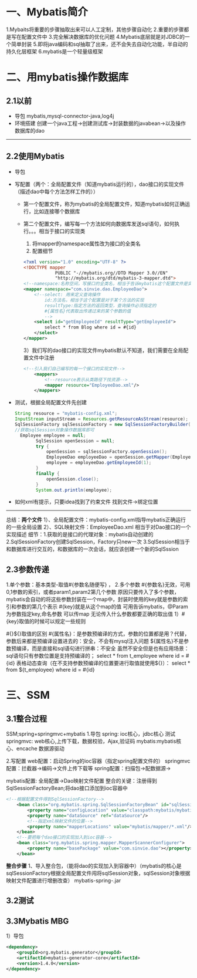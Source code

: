 # 一、Mybatis简介

1.Mybaits将重要的步骤抽取出来可以人工定制，其他步骤自动化
2.重要的步骤都是写在配置文件中
3.完全解决数据库的优化问题
4.Mybatis底层就是对JDBC的一个简单封装
5.即将java编码和sql抽取了出来，还不会失去自动化功能，半自动的持久化层框架
6.mybatis是一个轻量级框架

# 二、用mybatis操作数据库

## 2.1以前

* 导包
   mybatis,mysql-connector-java,log4j
* 环境搭建
  创建一个java工程->创建测试库->封装数据的javabean->以及操作数据库的dao

****

## 2.2使用Mybatis

* 导包

* 写配置（两个：全局配置文件（知道mybatis运行的），dao接口的实现文件（描述dao中每个方法怎样工作的））
  * 第一个配置文件，称为mybatis的全局配置文件，知道mybatis如何正确运行，比如连接哪个数据库

  * 第二个配置文件，编写每一个方法如何向数据库发送sql语句，如何执行。。。相当于接口的实现类
     1)   将mapper的namespace属性改为接口的全类名
     2)   配置细节

     ```xml
     <?xml version="1.0" encoding="UTF-8" ?>
     <!DOCTYPE mapper
                 PUBLIC "-//mybatis.org//DTD Mapper 3.0//EN"
                 "http://mybatis.org/dtd/mybatis-3-mapper.dtd">
     <!--namespace:名称空间，写接口的全类名，相当于告诉mybatis这个配置文件是实现哪个接口的-->
     <mapper namespace="com.sinvie.dao.EmployeeDao">
         <!--select: 用来定义查询操作
             id:方法名，相当于这个配置是对于某个方法的实现
             resultType:指定方法的返回类型，查询操作必须指定的
             #{属性名}代表取出传递过来的某个参数的值
             -->
         <select id="getEmployeeId" resultType="getEmployeeId">
             select * from Blog where id = #{id}
         </select>
     </mapper>
     
     
     ```

     3）我们写的dao接口的实现文件mybatis默认不知道，我们需要在全局配置文件中注册

     ```xml
     <!--引入我们自己编写的每一个接口的实现文件-->
         <mappers>
             <!--resource表示从类路径下找资源-->
             <mapper resource="EmployeeDao.xml"/>
         </mappers>
     ```

     

* 测试，根据全局配置文件先创建

  ```java
  String resource = "mybatis-config.xml";
  InputStream inputStream = Resources.getResourceAsStream(resource);
  SqlSessionFactory sqlSessionFactory = new SqlSessionFactoryBuilder().build(inputStream);
  //获取sqlSession对象操作数据库即可
  	Employee employee = null;
          SqlSession openSession = null;
          try {
              openSession = sqlSessionFactory.openSession();
              EmployeeDao employeeDao = openSession.getMapper(EmployeeDao.class);
              employee = employeeDao.getEmployeeId(1);
          }
          finally {
              openSession.close();
          }
          System.out.println(employee);
  ```

  

* 如何xml有提示，只要idea找到了约束文件
  找到文件->绑定位置

****

总结：**两个文件**
1）、全局配置文件：mybatis-config.xml指导mybatis正确运行的一些全局设置
2）、SQL映射文件：EmployeeDao.xml 相当于对Dao接口的一个实现描述
  细节：1.获取的是接口的代理对象：mybatis自动创建的
        2.SqlSessionFactory创建SqlSession，Factory只new一次
        3.SqlSession相当于和数据库进行交互的，和数据库的一次会话，就应该创建一个新的SqlSssion

## 2.3参数传递

1.单个参数：基本类型-取值#{参数名随便写} ，
2.多个参数
#{参数名}无效，可用0,1参数的索引，或者param1,param2第几个参数
原因只要传入了多个参数，mybatis会自动的将这些参数封装在一个map中，封装时使用的key就是参数的索引和参数的第几个表示
#{key}就是从这个map的值
可用告诉mybatis，@Param为参数指定key,命名参数
可以传map
无论传入什么参数都要正确的取出值
1）#{key}取值的时候可以规定一些规则

#{}${}取值的区别
#{属性名}：是参数预编译的方式，参数的位置都是用？代替，参数后来都是预编译设置进去的：安全，不会有mysql注入问题
${属性名}不是参数预编译，而是直接和sql语句进行拼串：不安全
虽然不安全但是也有应用场景：sql语句只有参数位置是支持预编译的；
select * from t_employee where id = #{id}
表格动态查询（在不支持参数预编译的位置要进行取值就使用${}）：
select * from ${t_employee} where id = #{id}

# 三、SSM

## 3.1整合过程

SSM;spring+springmvc+mybatis
1.导包
spring: ioc核心，jdbc核心 测试
springmvc: web核心,上传下载，数据校验，Ajax,验证码
mybatis:mybatis核心、encache
数据源驱动

2.写配置
web配置：启动Spring的ioc容器（指定spring配置文件的）
springmvc配置：拦截器->编码->文件上传下载等
spring配置：扫描包->配数据源->

mybatis配置: 全局配置->Dao映射文件配置
整合的关键：注册得到SqlSessionFactoryBean;将dao接口添加到ioc容器中

```xml
<!--根据配置文件得到SqlSessionFactory-->
    <bean class="org.mybatis.spring.SqlSessionFactoryBean" id="sqlSessionFactoryBean">
        <property name="configLocation" value="classpath:mybatis/mybatis-config.xml"></property>
        <property name="dataSource" ref="dataSource"/>
        <!--指定xml映射文件的位置-->
        <property name="mapperLocations" value="mybatis/mapper/*.xml"/>
    </bean>
    <!--要把每个dao接口的实现加入到ioc容器-->
    <bean class="org.mybatis.spring.mapper.MapperScannerConfigurer">
        <property name="basePackage" value="com.sinvie.dao"></property>
    </bean>
```

**整合步骤**
1、导入整合包，（能将dao的实现加入到容器中）（mybatis的核心是sqlSessionFactory根据全局配置文件闯将sqlSession对象，sqlSession对象根据映射文件配置进行增删改查）
mybatis-spring-.jar

## 3.2测试

## 3.3Mybatis MBG

1）导包

```xml
<dependency>
    <groupId>org.mybatis.generator</groupId>
    <artifactId>mybatis-generator-core</artifactId>
    <version>1.4.0</version>
</dependency>
```

